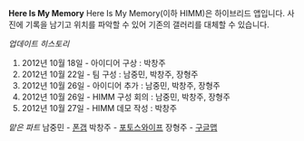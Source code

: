 **Here Is My Memory**
Here Is My Memory(이하 HIMM)은 하이브리드 앱입니다.
사진에 기록을 남기고 위치를 파악할 수 있어 기존의 갤러리를 대체할 수 있습니다.

*업데이트 히스토리*
1. 2012년 10월 18일 - 아이디어 구상 : 박창주
2. 2012년 10월 22일 - 팀 구성 : 남중민, 박창주, 장형주
3. 2012년 10월 26일 - 아이디어 추가 : 남중민, 박창주, 장형주
4. 2012년 10월 26일 - HIMM 구성 회의 : 남중민, 박창주, 장형주
5. 2012년 10월 27일 - HIMM 데모 작성 : 박창주

*맡은 파트*
남중민 - [폰갭](http://phonegap.com)
박창주 - [포토스와이프](http://www.photoswipe.com/)
장형주 - [구글맵](http://code.google.com/p/jquery-ui-map/)
